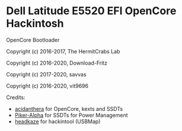 # Dell Latitude E5520 EFI OpenCore Hackintosh
OpenCore Bootloader

Copyright (c) 2016-2017, The HermitCrabs Lab

Copyright (c) 2016-2020, Download-Fritz

Copyright (c) 2017-2020, savvas

Copyright (c) 2016-2020, vit9696

Credits:
- [acidanthera](https://github.com/acidanthera) for OpenCore, kexts and SSDTs
- [Piker-Alpha](https://github.com/Piker-Alpha) for SSDTs for Power Management
- [headkaze](https://github.com/headkaze) for hackintool (USBMap)
